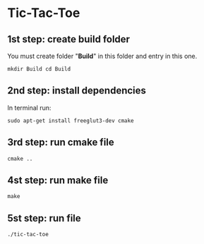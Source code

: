# Tic-Tac-Toe

## 1st step: create build folder

You must create folder "**Build**" in this folder and entry in this one.

`mkdir Build cd Build`

## 2nd step: install dependencies

In terminal run:

`sudo apt-get install freeglut3-dev cmake`

## 3rd step: run cmake file

`cmake ..`

## 4st step: run make file

`make`

## 5st step: run file

`./tic-tac-toe`
